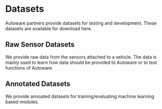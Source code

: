 # Datasets

Autoware partners provide datasets for testing and development. These datasets are available for download here.

## Raw Sensor Datasets

We provide raw data from the sensors attached to a vehicle.
The data is mainly used to learn how data should be provided to Autoware or to test functions of Autoware.

## Annotated Datasets

We provide annoated datasets for training/evaluating machine learning based modules.
